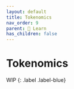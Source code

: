 ```yaml
---
layout: default
title: Tokenomics
nav_order: 9
parent: 📓 Learn
has_children: false
---
```


# Tokenomics

WIP
{: .label .label-blue}

